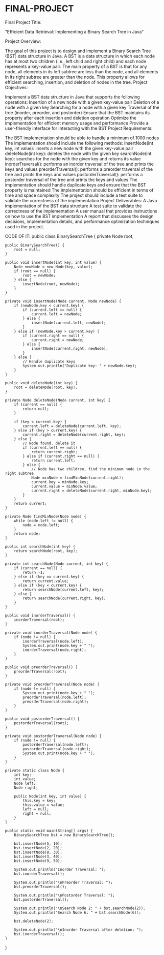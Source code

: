 # FINAL-PROJECT
Final Project Title:

"Efficient Data Retrieval: Implementing a Binary Search Tree in Java"

Project Overview:

The goal of this project is to design and implement a Binary Search Tree (BST) data structure in Java. A BST is a data structure in which each node has at most two children (i.e., left child and right child) and each node represents a key-value pair. The main property of a BST is that for any node, all elements in its left subtree are less than the node, and all elements in its right subtree are greater than the node. This property allows for efficient searching, insertion, and deletion of nodes in the tree.
Project Objectives:

Implement a BST data structure in Java that supports the following operations:
Insertion of a new node with a given key-value pair
Deletion of a node with a given key
Searching for a node with a given key
Traversal of the tree (inorder, preorder, and postorder)
Ensure that the BST maintains its property after each insertion and deletion operation
Optimize the implementation for efficient memory usage and performance
Provide a user-friendly interface for interacting with the BST
Project Requirements:

The BST implementation should be able to handle a minimum of 1000 nodes
The implementation should include the following methods:
insertNode(int key, int value): inserts a new node with the given key-value pair
deleteNode(int key): deletes the node with the given key
searchNode(int key): searches for the node with the given key and returns its value
inorderTraversal(): performs an inorder traversal of the tree and prints the keys and values
preorderTraversal(): performs a preorder traversal of the tree and prints the keys and values
postorderTraversal(): performs a postorder traversal of the tree and prints the keys and values
The implementation should handle duplicate keys and ensure that the BST property is maintained
The implementation should be efficient in terms of time and space complexity
The project should include a test suite to validate the correctness of the implementation
Project Deliverables:
A Java implementation of the BST data structure
A test suite to validate the correctness of the implementation
A user manual that provides instructions on how to use the BST implementation
A report that discusses the design decisions, implementation details, and performance optimization techniques used in the project.

CODE OF IT:
public class BinarySearchTree {
    private Node root;

    public BinarySearchTree() {
        root = null;
    }

    public void insertNode(int key, int value) {
        Node newNode = new Node(key, value);
        if (root == null) {
            root = newNode;
        } else {
            insertNode(root, newNode);
        }
    }

    private void insertNode(Node current, Node newNode) {
        if (newNode.key < current.key) {
            if (current.left == null) {
                current.left = newNode;
            } else {
                insertNode(current.left, newNode);
            }
        } else if (newNode.key > current.key) {
            if (current.right == null) {
                current.right = newNode;
            } else {
                insertNode(current.right, newNode);
            }
        } else {
            // Handle duplicate keys
            System.out.println("Duplicate key: " + newNode.key);
        }
    }

    public void deleteNode(int key) {
        root = deleteNode(root, key);
    }

    private Node deleteNode(Node current, int key) {
        if (current == null) {
            return null;
        }

        if (key < current.key) {
            current.left = deleteNode(current.left, key);
        } else if (key > current.key) {
            current.right = deleteNode(current.right, key);
        } else {
            // Node found, delete it
            if (current.left == null) {
                return current.right;
            } else if (current.right == null) {
                return current.left;
            } else {
                // Node has two children, find the minimum node in the right subtree
                Node minNode = findMinNode(current.right);
                current.key = minNode.key;
                current.value = minNode.value;
                current.right = deleteNode(current.right, minNode.key);
            }
        }
        return current;
    }

    private Node findMinNode(Node node) {
        while (node.left != null) {
            node = node.left;
        }
        return node;
    }

    public int searchNode(int key) {
        return searchNode(root, key);
    }

    private int searchNode(Node current, int key) {
        if (current == null) {
            return -1;
        } else if (key == current.key) {
            return current.value;
        } else if (key < current.key) {
            return searchNode(current.left, key);
        } else {
            return searchNode(current.right, key);
        }
    }

    public void inorderTraversal() {
        inorderTraversal(root);
    }

    private void inorderTraversal(Node node) {
        if (node != null) {
            inorderTraversal(node.left);
            System.out.print(node.key + " ");
            inorderTraversal(node.right);
        }
    }

    public void preorderTraversal() {
        preorderTraversal(root);
    }

    private void preorderTraversal(Node node) {
        if (node != null) {
            System.out.print(node.key + " ");
            preorderTraversal(node.left);
            preorderTraversal(node.right);
        }
    }

    public void postorderTraversal() {
        postorderTraversal(root);
    }

    private void postorderTraversal(Node node) {
        if (node != null) {
            postorderTraversal(node.left);
            postorderTraversal(node.right);
            System.out.print(node.key + " ");
        }
    }

    private static class Node {
        int key;
        int value;
        Node left;
        Node right;

        public Node(int key, int value) {
            this.key = key;
            this.value = value;
            left = null;
            right = null;
        }
    }

    public static void main(String[] args) {
        BinarySearchTree bst = new BinarySearchTree();

        bst.insertNode(5, 10);
        bst.insertNode(2, 20);
        bst.insertNode(8, 30);
        bst.insertNode(3, 40);
        bst.insertNode(9, 50);

        System.out.println("Inorder Traversal: ");
        bst.inorderTraversal();

        System.out.println("\nPreorder Traversal: ");
        bst.preorderTraversal();

        System.out.println("\nPostorder Traversal: ");
        bst.postorderTraversal();

        System.out.println("\nSearch Node 2: " + bst.searchNode(2));
        System.out.println("Search Node 6: " + bst.searchNode(6));

        bst.deleteNode(2);

        System.out.println("\nInorder Traversal after deletion: ");
        bst.inorderTraversal();
    }
}
